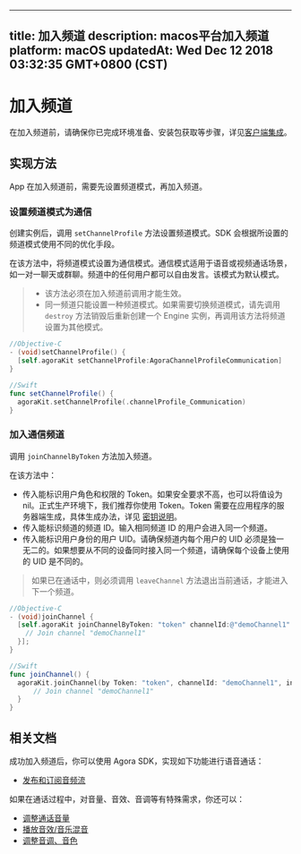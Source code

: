 
---
title: 加入频道
description: macos平台加入频道
platform: macOS
updatedAt: Wed Dec 12 2018 03:32:35 GMT+0800 (CST)
---
# 加入频道
在加入频道前，请确保你已完成环境准备、安装包获取等步骤，详见[客户端集成](../../cn/Voice/mac_video.md)。

## 实现方法
App 在加入频道前，需要先设置频道模式，再加入频道。

### 设置频道模式为通信
创建实例后，调用 `setChannelProfile` 方法设置频道模式。SDK 会根据所设置的频道模式使用不同的优化手段。

在该方法中，将频道模式设置为通信模式。通信模式适用于语音或视频通话场景，如一对一聊天或群聊。频道中的任何用户都可以自由发言。该模式为默认模式。

> - 该方法必须在加入频道前调用才能生效。
> - 同一频道只能设置一种频道模式。如果需要切换频道模式，请先调用 `destroy` 方法销毁后重新创建一个 Engine 实例，再调用该方法将频道设置为其他模式。

```objective-c
//Objective-C
- (void)setChannelProfile() {
  [self.agoraKit setChannelProfile:AgoraChannelProfileCommunication]
}
```

```swift
//Swift
func setChannelProfile() {
  agoraKit.setChannelProfile(.channelProfile_Communication)
}
```

### 加入通信频道
调用 `joinChannelByToken` 方法加入频道。

在该方法中：

- 传入能标识用户角色和权限的 Token。如果安全要求不高，也可以将值设为 nil。正式生产环境下，我们推荐你使用 Token。Token 需要在应用程序的服务器端生成，具体生成办法，详见 [密钥说明](../../cn/Voice/token.md)。
- 传入能标识频道的频道 ID。输入相同频道 ID 的用户会进入同一个频道。
- 传入能标识用户身份的用户 UID。请确保频道内每个用户的 UID 必须是独一无二的。如果想要从不同的设备同时接入同一个频道，请确保每个设备上使用的 UID 是不同的。

> 如果已在通话中，则必须调用 `leaveChannel` 方法退出当前通话，才能进入下一个频道。

```objective-c
//Objective-C
- (void)joinChannel {
  [self.agoraKit joinChannelByToken: "token" channelId:@"demoChannel1" info:nil uid:0 joinSuccess:^(NSString *channel, NSUInteger uid, NSInteger elapsed) {
    // Join channel "demoChannel1"
  }];
}
```

```swift
//Swift
func joinChannel() {
  agoraKit.joinChannel(by Token: "token", channelId: "demoChannel1", info:nil, uid:0){[weak self] (sid, uid, elapsed) -> Void in
      // Join channel "demoChannel1"
  }
}
```

## 相关文档
成功加入频道后，你可以使用 Agora SDK，实现如下功能进行语音通话：

* [发布和订阅音频流](../../cn/Voice/publish_mac_audio.md)

如果在通话过程中，对音量、音效、音调等有特殊需求，你还可以：

* [调整通话音量](../../cn/Voice/volume_mac.md)
* [播放音效/音乐混音](../../cn/Voice/effect_mixing_mac.md)
* [调整音调、音色](../../cn/Voice/voice_effect_mac.md)
